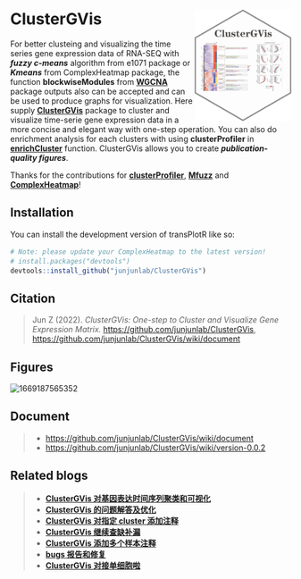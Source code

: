 # ClusterGVis <img src="man/clusterGVis.png" align="right" height="200" />

<!-- badges: start -->

For better clusteing and visualizing the time series gene expression data of RNA-SEQ with ***fuzzy c-means*** algorithm from e1071 package or ***Kmeans*** from ComplexHeatmap package, the function **blockwiseModules** from [**WGCNA**](https://horvath.genetics.ucla.edu/html/CoexpressionNetwork/Rpackages/WGCNA/) package outputs also can be accepted and can be used to produce graphs for visualization. Here supply [**ClusterGVis**](https://github.com/junjunlab/ClusterGVis) package to cluster and visualize time-serie gene expression data in a more concise and elegant way with one-step operation. You can also do enrichment analysis for each clusters with using **clusterProfiler** in [**enrichCluster**](https://github.com/junjunlab/ClusterGVis) function. ClusterGVis allows you to create ***publication-quality figures***.

Thanks for the contributions for [**clusterProfiler**](https://bioconductor.org/packages/release/bioc/html/clusterProfiler.html), [**Mfuzz**](https://www.bioconductor.org/packages/release/bioc/html/Mfuzz.html) and [**ComplexHeatmap**](https://jokergoo.github.io/ComplexHeatmap-reference/book/introduction.html)!

<!-- badges: end -->

## Installation

You can install the development version of transPlotR like so:

``` r
# Note: please update your ComplexHeatmap to the latest version!
# install.packages("devtools")
devtools::install_github("junjunlab/ClusterGVis")
```

## Citation

> Jun Z (2022). *ClusterGVis: One-step to Cluster and Visualize Gene Expression Matrix.*  https://github.com/junjunlab/ClusterGVis, https://github.com/junjunlab/ClusterGVis/wiki/document

## Figures

![1669187565352](https://user-images.githubusercontent.com/64965509/203490013-b2b33188-4d16-4991-b87e-acee2479e643.png)

## Document

> - https://github.com/junjunlab/ClusterGVis/wiki/document
> - https://github.com/junjunlab/ClusterGVis/wiki/version-0.0.2

## Related blogs

> - [**ClusterGVis 对基因表达时间序列聚类和可视化**](https://mp.weixin.qq.com/s?__biz=MzkyMTI1MTYxNA==&mid=2247507094&idx=1&sn=7c2872e4e7d92f0f16831f9e3b13f6ca&chksm=c184e6e7f6f36ff10ec1e41b1e45e90ffe8f0918878a6045fe0471c77729ea6af5d7e14beb5b&token=503374955&lang=zh_CN#rd)
> - [**ClusterGVis 的问题解答及优化**](https://mp.weixin.qq.com/s?__biz=MzkyMTI1MTYxNA==&mid=2247507124&idx=1&sn=bea21af4c86246715aed0219d4478aea&chksm=c184e6c5f6f36fd3a41222b014dd35ceeba8f983258fc36c287eab2188d4cbe3956f1e041d63&token=503374955&lang=zh_CN#rd)
> - [**ClusterGVis 对指定 cluster 添加注释**](https://mp.weixin.qq.com/s?__biz=MzkyMTI1MTYxNA==&mid=2247507173&idx=1&sn=8c384e0e8678d0b20086b31a3bc1fa70&chksm=c184e694f6f36f82489e1e514d68d3ad5e80577616d197c9f8784176601ac342b682ed02b9f9&token=503374955&lang=zh_CN#rd)
> - [**ClusterGVis 继续查缺补漏**](https://mp.weixin.qq.com/s?__biz=MzkyMTI1MTYxNA==&mid=2247507228&idx=1&sn=472e8fc2a17041b94043ac79e2018903&chksm=c184e76df6f36e7b3a6e0691a4140ebf030d323b9128cc3ab4c05c97d4000523dc71982bbecb&token=503374955&lang=zh_CN#rd)
> - [**ClusterGVis 添加多个样本注释**](https://mp.weixin.qq.com/s?__biz=MzkyMTI1MTYxNA==&mid=2247507410&idx=1&sn=c33809620a13392f420a9bc1160400ac&chksm=c184e7a3f6f36eb5286ca59cba9cc0f81bb2e1d8e6f769588faf5f324c945b8cfe8f50708780&token=133699415&lang=zh_CN#rd)
> - [**bugs 报告和修复**](https://mp.weixin.qq.com/s?__biz=MzkyMTI1MTYxNA==&mid=2247507735&idx=1&sn=d8236c12a07beecc5d6c181b196a9a78&chksm=c184e566f6f36c7072f382be27259127b4fa9c0b1228c891f5cfc35869861b3d9b8f6e9b0824&token=139164705&lang=zh_CN#rd)
> - [**ClusterGVis 对接单细胞啦**](https://mp.weixin.qq.com/s?__biz=MzkyMTI1MTYxNA==&mid=2247508319&idx=1&sn=6fe9cc5ea16468de8f8b15f00cdf8d22&chksm=c1849b2ef6f31238be4e1e414179470ea3084a9f7c62a9e334bbedc4f3605ffe8d924cba50e6&token=1432898004&lang=zh_CN#rd)
